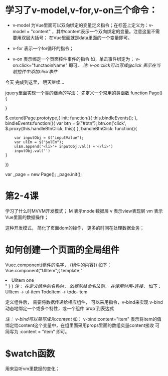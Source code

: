 # 学习了v-model,v-for,v-on三个命令：

- v-model 为Vue里面可以双向绑定的变量定义指令；在标签上定义为：v-model = "content" ，其中content表示一个双向绑定的变量。注意这里不需要用双层大括号；
在Vue里面就是data里面的一个变量即可。 

- v-for 表示一个for循环的指令；

- v-on 表示绑定一个页面控件事件的指令 如，单击事件绑定为； v-on:click="functaoinName" 即可、
*注: v-on:click可以写成@click 表示在当前控件中添加click事件*

今天 完成到这里， 明天继续...

jquery里面实现一个类的继承的写法：
先定义一个常用的类函数
function Page(){

}

$.extend(Page.prototype,{
    init: function(){
        this.bindleEvents();
    },
    bindleEvents:function(){
        var btn = $("#btn”);
        btn.on('click', $.proxy(this.handleBtnClick, this))
    },
    bandleBtnClick: function(){

        var inputObj = $("inputValue");
        var ulEm = $("$ulEm");
        ulEm.append('<li>'+ inputObj.val() +'</li>')
        inputObj.val('')
    }
})

var _page = new Page();
_page.init();


# 第2-4课

学习了什么时MVVM开发模式； 
M 表示model数据层
v 表示view表现层
vm 表示Vue里面的数据操作；

这种开发模式， 简化了页面dom的操作， 更多的时间在处理数据业务； 

# 如何创建一个页面的全局组件
Vuec.component(组件的名字， {组件的内容})
如下：
Vue.component("UlItem",{
    template:"<li>UlItem one</li>"
}
)
*注： 在定义组件的名称时， 依据驼峰命名法则， 在使用时用-连接，*
如下：
UlItem ->   ul-item
TodoItem ->  todo-item

定义组件后， 需要将数据传递给相应组件， 可以采用指令，v-bind来实现
v-bind 动态地绑定一个或多个特性，或一个组件 prop 到表达式

*注： v-bind可以简写成为:content*
如： v-bind:content="item"  表示将item的值绑定给content这个变量中，在组里面采用props里面的数组奕量content接收
可简写为 :content = "item" 即可。

# $watch函数
 用来监听vm里数据的变化；